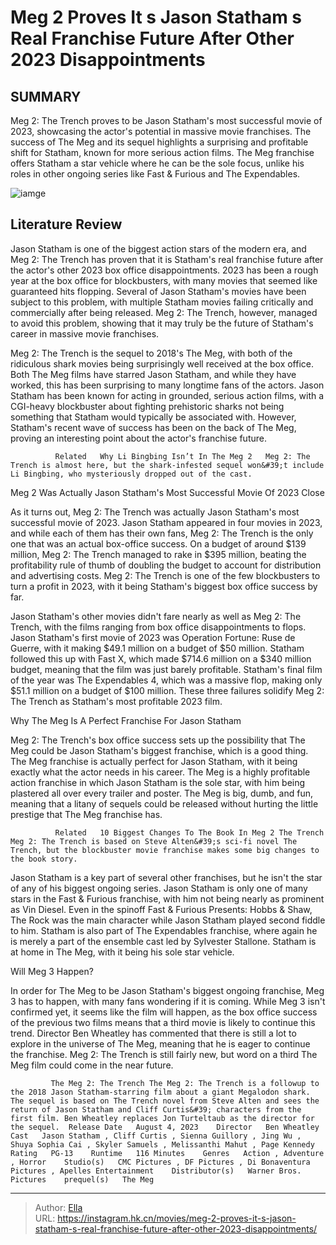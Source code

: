 # Meg 2 Proves It s Jason Statham s Real Franchise Future After Other 2023 Disappointments


## SUMMARY 



  Meg 2: The Trench proves to be Jason Statham&#39;s most successful movie of 2023, showcasing the actor&#39;s potential in massive movie franchises.   The success of The Meg and its sequel highlights a surprising and profitable shift for Statham, known for more serious action films.   The Meg franchise offers Statham a star vehicle where he can be the sole focus, unlike his roles in other ongoing series like Fast &amp; Furious and The Expendables.  

![iamge](https://static1.srcdn.com/wordpress/wp-content/uploads/2023/12/jason-statham-and-the-meg-2-poster.jpg)

## Literature Review



Jason Statham is one of the biggest action stars of the modern era, and Meg 2: The Trench has proven that it is Statham&#39;s real franchise future after the actor&#39;s other 2023 box office disappointments. 2023 has been a rough year at the box office for blockbusters, with many movies that seemed like guaranteed hits flopping. Several of Jason Statham&#39;s movies have been subject to this problem, with multiple Statham movies failing critically and commercially after being released. Meg 2: The Trench, however, managed to avoid this problem, showing that it may truly be the future of Statham&#39;s career in massive movie franchises.




Meg 2: The Trench is the sequel to 2018&#39;s The Meg, with both of the ridiculous shark movies being surprisingly well received at the box office. Both The Meg films have starred Jason Statham, and while they have worked, this has been surprising to many longtime fans of the actors. Jason Statham has been known for acting in grounded, serious action films, with a CGI-heavy blockbuster about fighting prehistoric sharks not being something that Statham would typically be associated with. However, Statham&#39;s recent wave of success has been on the back of The Meg, proving an interesting point about the actor&#39;s franchise future.

              Related   Why Li Bingbing Isn’t In The Meg 2   Meg 2: The Trench is almost here, but the shark-infested sequel won&#39;t include Li Bingbing, who mysteriously dropped out of the cast.    


 Meg 2 Was Actually Jason Statham&#39;s Most Successful Movie Of 2023 
   Close     




As it turns out, Meg 2: The Trench was actually Jason Statham&#39;s most successful movie of 2023. Jason Statham appeared in four movies in 2023, and while each of them has their own fans, Meg 2: The Trench is the only one that was an actual box-office success. On a budget of around $139 million, Meg 2: The Trench managed to rake in $395 million, beating the profitability rule of thumb of doubling the budget to account for distribution and advertising costs. Meg 2: The Trench is one of the few blockbusters to turn a profit in 2023, with it being Statham&#39;s biggest box office success by far.

Jason Statham&#39;s other movies didn&#39;t fare nearly as well as Meg 2: The Trench, with the films ranging from box office disappointments to flops. Jason Statham&#39;s first movie of 2023 was Operation Fortune: Ruse de Guerre, with it making $49.1 million on a budget of $50 million. Statham followed this up with Fast X, which made $714.6 million on a $340 million budget, meaning that the film was just barely profitable. Statham&#39;s final film of the year was The Expendables 4, which was a massive flop, making only $51.1 million on a budget of $100 million. These three failures solidify Meg 2: The Trench as Statham&#39;s most profitable 2023 film.






 Why The Meg Is A Perfect Franchise For Jason Statham 
          

Meg 2: The Trench&#39;s box office success sets up the possibility that The Meg could be Jason Statham&#39;s biggest franchise, which is a good thing. The Meg franchise is actually perfect for Jason Statham, with it being exactly what the actor needs in his career. The Meg is a highly profitable action franchise in which Jason Statham is the sole star, with him being plastered all over every trailer and poster. The Meg is big, dumb, and fun, meaning that a litany of sequels could be released without hurting the little prestige that The Meg franchise has.

              Related   10 Biggest Changes To The Book In Meg 2 The Trench   Meg 2: The Trench is based on Steve Alten&#39;s sci-fi novel The Trench, but the blockbuster movie franchise makes some big changes to the book story.    




Jason Statham is a key part of several other franchises, but he isn&#39;t the star of any of his biggest ongoing series. Jason Statham is only one of many stars in the Fast &amp; Furious franchise, with him not being nearly as prominent as Vin Diesel. Even in the spinoff Fast &amp; Furious Presents: Hobbs &amp; Shaw, The Rock was the main character while Jason Statham played second fiddle to him. Statham is also part of The Expendables franchise, where again he is merely a part of the ensemble cast led by Sylvester Stallone. Statham is at home in The Meg, with it being his sole star vehicle.



 Will Meg 3 Happen? 
          

In order for The Meg to be Jason Statham&#39;s biggest ongoing franchise, Meg 3 has to happen, with many fans wondering if it is coming. While Meg 3 isn&#39;t confirmed yet, it seems like the film will happen, as the box office success of the previous two films means that a third movie is likely to continue this trend. Director Ben Wheatley has commented that there is still a lot to explore in the universe of The Meg, meaning that he is eager to continue the franchise. Meg 2: The Trench is still fairly new, but word on a third The Meg film could come in the near future.




             The Meg 2: The Trench The Meg 2: The Trench is a followup to the 2018 Jason Statham-starring film about a giant Megalodon shark. The sequel is based on The Trench novel from Steve Alten and sees the return of Jason Statham and Cliff Curtis&#39; characters from the first film. Ben Wheatley replaces Jon Turteltaub as the director for the sequel.  Release Date   August 4, 2023    Director   Ben Wheatley    Cast   Jason Statham , Cliff Curtis , Sienna Guillory , Jing Wu , Shuya Sophia Cai , Skyler Samuels , Melissanthi Mahut , Page Kennedy    Rating   PG-13    Runtime   116 Minutes    Genres   Action , Adventure , Horror    Studio(s)   CMC Pictures , DF Pictures , Di Bonaventura Pictures , Apelles Entertainment    Distributor(s)   Warner Bros. Pictures    prequel(s)   The Meg       


---

> Author: [Ella](https://instagram.hk.cn/)  
> URL: https://instagram.hk.cn/movies/meg-2-proves-it-s-jason-statham-s-real-franchise-future-after-other-2023-disappointments/  

